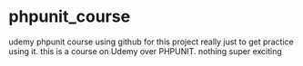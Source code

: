 # phpunit_course
udemy phpunit course
using github for this project really just to get practice using it. this is a course on Udemy over PHPUNIT. nothing super exciting
